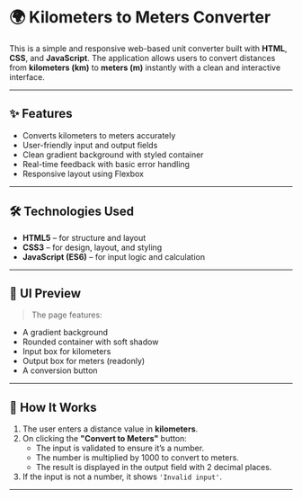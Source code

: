 # 🌍 Kilometers to Meters Converter

This is a simple and responsive web-based unit converter built with **HTML**, **CSS**, and **JavaScript**. The application allows users to convert distances from **kilometers (km)** to **meters (m)** instantly with a clean and interactive interface.

---

## ✨ Features

- Converts kilometers to meters accurately
- User-friendly input and output fields
- Clean gradient background with styled container
- Real-time feedback with basic error handling
- Responsive layout using Flexbox

---

## 🛠 Technologies Used

- **HTML5** – for structure and layout
- **CSS3** – for design, layout, and styling
- **JavaScript (ES6)** – for input logic and calculation

---

## 📸 UI Preview

> The page features:
- A gradient background
- Rounded container with soft shadow
- Input box for kilometers
- Output box for meters (readonly)
- A conversion button

---

## 🚀 How It Works

1. The user enters a distance value in **kilometers**.
2. On clicking the **"Convert to Meters"** button:
   - The input is validated to ensure it’s a number.
   - The number is multiplied by 1000 to convert to meters.
   - The result is displayed in the output field with 2 decimal places.
3. If the input is not a number, it shows `'Invalid input'`.

---


